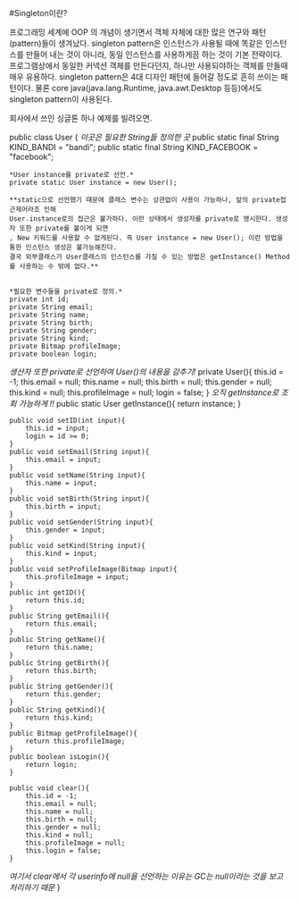 

#Singleton이란?

프로그래밍 세계에 OOP 의 개념이 생기면서 객체 자체에 대한 많은 연구와 패턴(pattern)들이 생겨났다.
singleton pattern은 인스턴스가 사용될 때에 똑같은 인스턴스를 만들어 내는 것이 아니라, 동일 인스턴스를 사용하게끔 하는 것이 기본 전략이다.
프로그램상에서 동일한 커넥션 객체를 만든다던지, 하나만 사용되야하는 객체를 만들때 매우 유용하다.
singleton pattern은 4대 디자인 패턴에 들어갈 정도로 흔히 쓰이는 패턴이다. 물론 core java(java.lang.Runtime, java.awt.Desktop 등등)에서도 singleton pattern이 사용된다.

 회사에서 쓰인 싱글톤 하나 예제를 빌려오면.

public class User {
    *이곳은 필요한 String들 정의한 곳*
    public static final String KIND_BANDI = "bandi";
    public static final String KIND_FACEBOOK = "facebook";

    *User instance를 private로 선언.*
    private static User instance = new User();

    **static으로 선언했기 때문에 클래스 변수는 상관없이 사용이 가능하나, 앞의 private접근제어라조 인해
    User.instance로의 접근은 불가하다. 이런 상태에서 생성자를 private로 명시한다. 생성자 또한 private를 붙이게 되면
    , New 키워드를 사용할 수 없게된다. 즉 User instance = new User(); 이런 방법을 통한 인스턴스 생성은 불가능해진다.
    결국 외부클래스가 User클래스의 인스턴스를 가질 수 있는 방법은 getInstance() Method를 사용하는 수 밖에 없다.**


    *필요한 변수들을 private로 정의.*
    private int id;
    private String email;
    private String name;
    private String birth;
    private String gender;
    private String kind;
    private Bitmap profileImage;
    private boolean login;

   *생산자 또한 private로 선언하여 User()의 내용을 감추기!*
    private User(){
        this.id = -1;
        this.email = null;
        this.name = null;
        this.birth = null;
        this.gender = null;
        this.kind = null;
        this.profileImage = null;
        login = false;
    }
    *오직 getInstance로 조회 가능하게 !!*
    public static User getInstance(){
        return instance;
    }

    public void setID(int input){
        this.id = input;
        login = id >= 0;
    }
    public void setEmail(String input){
        this.email = input;
    }
    public void setName(String input){
        this.name = input;
    }
    public void setBirth(String input){
        this.birth = input;
    }
    public void setGender(String input){
        this.gender = input;
    }
    public void setKind(String input){
        this.kind = input;
    }
    public void setProfileImage(Bitmap input){
        this.profileImage = input;
    }
    public int getID(){
        return this.id;
    }
    public String getEmail(){
        return this.email;
    }
    public String getName(){
        return this.name;
    }
    public String getBirth(){
        return this.birth;
    }
    public String getGender(){
        return this.gender;
    }
    public String getKind(){
        return this.kind;
    }
    public Bitmap getProfileImage(){
        return this.profileImage;
    }
    public boolean isLogin(){
        return login;
    }

    public void clear(){
        this.id = -1;
        this.email = null;
        this.name = null;
        this.birth = null;
        this.gender = null;
        this.kind = null;
        this.profileImage = null;
        this.login = false;
    }
*여기서 clear에서 각 userinfo에 null을 선언하는 이유는 GC는 null이라는 것을 보고 처리하기 때문*
}
